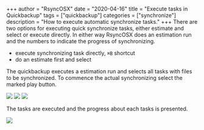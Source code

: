+++
author = "RsyncOSX"
date = "2020-04-16"
title =  "Execute tasks in Quickbackup"
tags = ["quickbackup"]
categories = ["synchronize"]
description = "How to execute automatic synchronize tasks."
+++
There are two options for executing quick synchronize tasks, either estimate and select or execute directly. In either way RsyncOSX does an estimation run and the numbers to indicate the progress of synchronizing.

- execute synchronizing task directly, `⌘B` shortcut
- do an estimate first and select

The quickbackup executes a estimation run and selects all tasks with files to be synchronized. To commence the actual synchronizing select the marked play button.

![](/images/RsyncOSX/master/quickbackup/quickbackup1.png)
![](/images/RsyncOSX/master/quickbackup/quickbackup2.png)
![](/images/RsyncOSX/master/quickbackup/quickbackup3.png)

The tasks are executed and the progress about each tasks is presented.

![](/images/RsyncOSX/master/quickbackup/quickbackup4.png)
